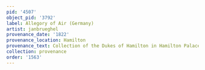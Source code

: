 ```yaml
---
pid: '4507'
object_pid: '3792'
label: Allegory of Air (Germany)
artist: janbrueghel
provenance_date: '1822'
provenance_location: Hamilton
provenance_text: Collection of the Dukes of Hamilton in Hamilton Palace
collection: provenance
order: '1563'
---
```

